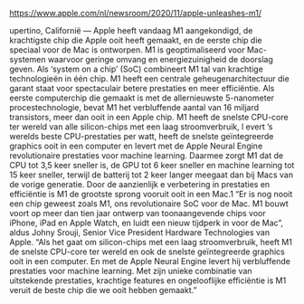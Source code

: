 https://www.apple.com/nl/newsroom/2020/11/apple-unleashes-m1/


upertino, Californië — Apple heeft vandaag M1 aangekondigd, de krachtigste chip die Apple ooit heeft gemaakt,
en de eerste chip die speciaal voor de Mac is ontworpen. M1 is geoptimaliseerd voor 
Mac-systemen waarvoor geringe omvang en energiezuinigheid de doorslag geven. 
Als ‘system on a chip’ (SoC) combineert M1 tal van krachtige technologieën in één chip.
M1 heeft een centrale geheugenarchitectuur die garant staat voor spectaculair 
betere prestaties en meer efficiëntie. Als eerste computerchip die gemaakt is 
met de allernieuwste 5-nanometer procestechnologie, bevat M1 het verbluffende 
aantal van 16 miljard transistors, meer dan ooit in een Apple chip.
M1 heeft de snelste CPU-core ter wereld van alle silicon-chips met een laag stroomverbruik, l
evert ’s werelds beste CPU-prestaties per watt, heeft de snelste geïntegreerde 
graphics ooit in een computer en levert met de Apple Neural Engine revolutionaire 
prestaties voor machine learning. Daarmee zorgt M1 dat de CPU tot 3,5 keer sneller is,
de GPU tot 6 keer sneller en machine learning tot 15 keer sneller, terwijl de batterij
tot 2 keer langer meegaat dan bij Macs van de vorige generatie. Door de aanzienlijk
e verbetering in prestaties en efficiëntie is M1 de grootste sprong vooruit ooit in een Mac.1
“Er is nog nooit een chip geweest zoals M1, ons revolutionaire SoC voor de Mac.
M1 bouwt voort op meer dan tien jaar ontwerp van toonaangevende chips voor iPhone,
iPad en Apple Watch, en luidt een nieuw tijdperk in voor de Mac”, aldus Johny Srouji,
Senior Vice President Hardware Technologies van Apple. “Als het gaat om silicon-chips
met een laag stroomverbruik, heeft M1 de snelste CPU-core ter wereld en ook de
snelste geïntegreerde graphics ooit in een computer. En met de Apple Neural Engine 
levert hij verbluffende prestaties voor machine learning. 
Met zijn unieke combinatie van uitstekende prestaties, krachtige features en ongelooflijke
efficiëntie is M1 veruit de beste chip die we ooit hebben gemaakt.”


